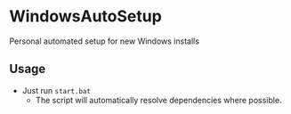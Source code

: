 # WindowsAutoSetup
 Personal automated setup for new Windows installs

## Usage
 - Just run `start.bat`
   - The script will automatically resolve dependencies where possible.
